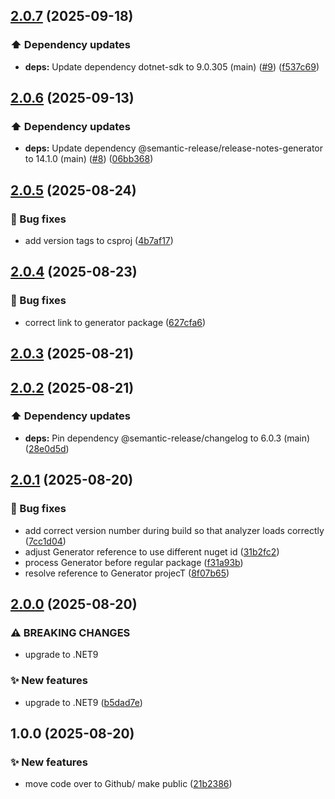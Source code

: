 ## [2.0.7](https://github.com/eriklieben/ErikLieben.FA.StronglyTypedIds/compare/v2.0.6...v2.0.7) (2025-09-18)

### ⬆️ Dependency updates

* **deps:** Update dependency dotnet-sdk to 9.0.305 (main) ([#9](https://github.com/eriklieben/ErikLieben.FA.StronglyTypedIds/issues/9)) ([f537c69](https://github.com/eriklieben/ErikLieben.FA.StronglyTypedIds/commit/f537c69e39fa8bff050ae68c3a7f6c9ae1a914a7))

## [2.0.6](https://github.com/eriklieben/ErikLieben.FA.StronglyTypedIds/compare/v2.0.5...v2.0.6) (2025-09-13)

### ⬆️ Dependency updates

* **deps:** Update dependency @semantic-release/release-notes-generator to 14.1.0 (main) ([#8](https://github.com/eriklieben/ErikLieben.FA.StronglyTypedIds/issues/8)) ([06bb368](https://github.com/eriklieben/ErikLieben.FA.StronglyTypedIds/commit/06bb36892cafc113a9aceb70885a35a1bc64dd89))

## [2.0.5](https://github.com/eriklieben/ErikLieben.FA.StronglyTypedIds/compare/v2.0.4...v2.0.5) (2025-08-24)

### 🐛 Bug fixes

* add version tags to csproj ([4b7af17](https://github.com/eriklieben/ErikLieben.FA.StronglyTypedIds/commit/4b7af17d9600f9a0c912b42f54e3eda984d764f3))

## [2.0.4](https://github.com/eriklieben/ErikLieben.FA.StronglyTypedIds/compare/v2.0.3...v2.0.4) (2025-08-23)

### 🐛 Bug fixes

* correct link to generator package ([627cfa6](https://github.com/eriklieben/ErikLieben.FA.StronglyTypedIds/commit/627cfa6eb02bf89abada6699708159ba5c711261))

## [2.0.3](https://github.com/eriklieben/ErikLieben.FA.StronglyTypedIds/compare/v2.0.2...v2.0.3) (2025-08-21)

## [2.0.2](https://github.com/eriklieben/ErikLieben.FA.StronglyTypedIds/compare/v2.0.1...v2.0.2) (2025-08-21)

### ⬆️ Dependency updates

* **deps:** Pin dependency @semantic-release/changelog to 6.0.3 (main) ([28e0d5d](https://github.com/eriklieben/ErikLieben.FA.StronglyTypedIds/commit/28e0d5dd6124c110cdbe0043788ee51b48cef040))

## [2.0.1](https://github.com/eriklieben/ErikLieben.FA.StronglyTypedIds/compare/v2.0.0...v2.0.1) (2025-08-20)

### 🐛 Bug fixes

* add correct version number during build so that analyzer loads correctly ([7cc1d04](https://github.com/eriklieben/ErikLieben.FA.StronglyTypedIds/commit/7cc1d045e4748d5425471d17d287a7e32b49da7e))
* adjust Generator reference to use different nuget id ([31b2fc2](https://github.com/eriklieben/ErikLieben.FA.StronglyTypedIds/commit/31b2fc2731d0bf59cc7869c4981f66cf40c338a8))
* process Generator before regular package ([f31a93b](https://github.com/eriklieben/ErikLieben.FA.StronglyTypedIds/commit/f31a93b16e0d42f1d6822f971d779e0cc5f5aa92))
* resolve reference to Generator projecT ([8f07b65](https://github.com/eriklieben/ErikLieben.FA.StronglyTypedIds/commit/8f07b65f44ed454b3d75cdc04434fc910dc63603))

## [2.0.0](https://github.com/eriklieben/ErikLieben.FA.StronglyTypedIds/compare/v1.0.0...v2.0.0) (2025-08-20)

### ⚠ BREAKING CHANGES

* upgrade to .NET9

### ✨ New features

* upgrade to .NET9 ([b5dad7e](https://github.com/eriklieben/ErikLieben.FA.StronglyTypedIds/commit/b5dad7ed0e838df4df4e9a11aeb8bdea8725cc77))

## 1.0.0 (2025-08-20)

### ✨ New features

* move code over to Github/ make public ([21b2386](https://github.com/eriklieben/ErikLieben.FA.StronglyTypedIds/commit/21b23861929baeece12c3e8d74a9137c0f6edfac))
